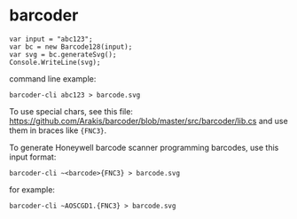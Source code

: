 # barcoder
```
var input = "abc123";
var bc = new Barcode128(input);
var svg = bc.generateSvg();
Console.WriteLine(svg);
```

command line example:

```
barcoder-cli abc123 > barcode.svg
```

To use special chars, see this file: https://github.com/Arakis/barcoder/blob/master/src/barcoder/lib.cs
and use them in braces like `{FNC3}`.

To generate Honeywell barcode scanner programming barcodes, use this input format:

```
barcoder-cli ~<barcode>{FNC3} > barcode.svg
```
for example:
```
barcoder-cli ~AOSCGD1.{FNC3} > barcode.svg
```
